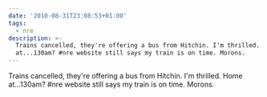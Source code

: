 ```yaml
---
date: '2010-08-31T23:08:53+01:00'
tags:
  - nre
description: >-
  Trains cancelled, they're offering a bus from Hitchin. I'm thrilled. Home
  at...130am? #nre website still says my train is on time. Morons.
---
```

Trains cancelled, they're offering a bus from Hitchin. I'm thrilled. Home at...130am? #nre website still says my train is on time. Morons.

